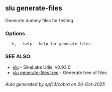 ## slu generate-files

Generate dummy files for testing

### Options

```
  -h, --help   help for generate-files
```

### SEE ALSO

* [slu](slu.md)	 - SikaLabs Utils, v0.93.0
* [slu generate-files tree](slu_generate-files_tree.md)	 - Generate tree of files

###### Auto generated by spf13/cobra on 24-Oct-2025
